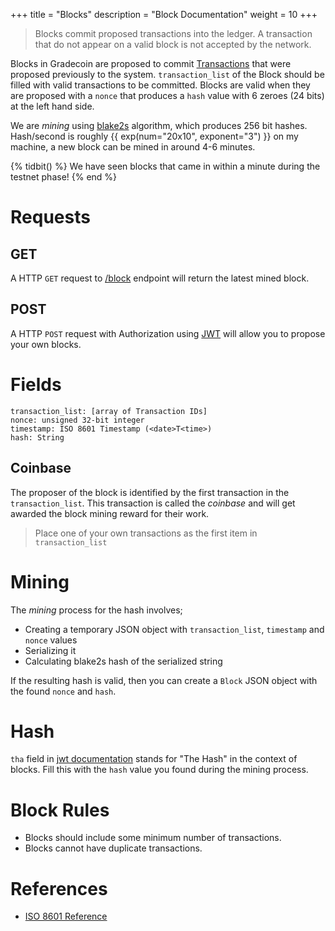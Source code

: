 +++
title = "Blocks"
description = "Block Documentation"
weight = 10
+++

> Blocks commit proposed transactions into the ledger.
> A transaction that do not appear on a valid block is not accepted by the network.

Blocks in Gradecoin are proposed to commit [Transactions](@/transaction_docs.md) that were proposed previously to the system.
`transaction_list` of the Block should be filled with valid transactions to be committed.
Blocks are valid when they are proposed with a `nonce` that produces a `hash` value with 6 zeroes (24 bits) at the left hand side.

We are _mining_ using [blake2s](https://www.blake2.net/) algorithm, which produces 256 bit hashes.
Hash/second is roughly {{ exp(num="20x10", exponent="3") }} on my machine, a new block can be mined in around 4-6 minutes.

{% tidbit() %}
We have seen blocks that came in within a minute during the testnet phase!
{% end %}

# Requests

## GET
A HTTP `GET` request to [/block](/block) endpoint will return the latest mined block.

## POST
A HTTP `POST` request with Authorization using [JWT](@/JWT.md) will allow you to propose your own blocks.

# Fields
```
transaction_list: [array of Transaction IDs]
nonce: unsigned 32-bit integer
timestamp: ISO 8601 Timestamp (<date>T<time>)
hash: String
```

## Coinbase
The proposer of the block is identified by the first transaction in the `transaction_list`.
This transaction is called the *coinbase* and will get awarded the block mining reward for their work.

> Place one of your own transactions as the first item in `transaction_list`

# Mining
The _mining_ process for the hash involves;
- Creating a temporary JSON object with `transaction_list`, `timestamp` and `nonce` values
- Serializing it
- Calculating blake2s hash of the serialized string

If the resulting hash is valid, then you can create a `Block` JSON object with the found `nonce` and `hash`.

# Hash
`tha` field in [jwt documentation](@/JWT.md) stands for "The Hash" in the context of blocks.
Fill this with the `hash` value you found during the mining process.

# Block Rules
- Blocks should include some minimum number of transactions.
- Blocks cannot have duplicate transactions.

# References
- [ISO 8601 Reference](https://en.wikipedia.org/wiki/ISO_8601#Combined_date_and_time_representations)

